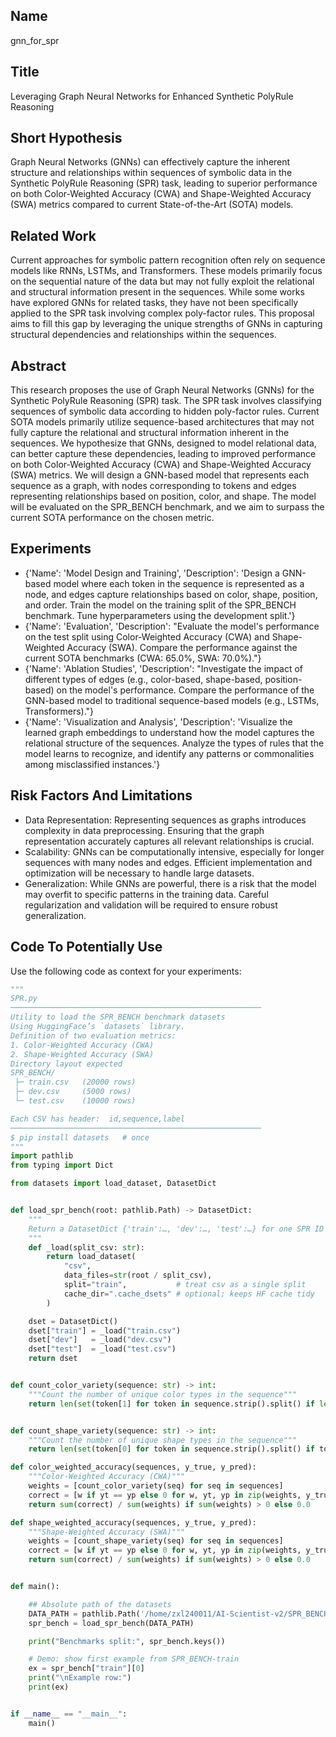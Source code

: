 ## Name

gnn_for_spr

## Title

Leveraging Graph Neural Networks for Enhanced Synthetic PolyRule Reasoning

## Short Hypothesis

Graph Neural Networks (GNNs) can effectively capture the inherent structure and relationships within sequences of symbolic data in the Synthetic PolyRule Reasoning (SPR) task, leading to superior performance on both Color-Weighted Accuracy (CWA) and Shape-Weighted Accuracy (SWA) metrics compared to current State-of-the-Art (SOTA) models.

## Related Work

Current approaches for symbolic pattern recognition often rely on sequence models like RNNs, LSTMs, and Transformers. These models primarily focus on the sequential nature of the data but may not fully exploit the relational and structural information present in the sequences. While some works have explored GNNs for related tasks, they have not been specifically applied to the SPR task involving complex poly-factor rules. This proposal aims to fill this gap by leveraging the unique strengths of GNNs in capturing structural dependencies and relationships within the sequences.

## Abstract

This research proposes the use of Graph Neural Networks (GNNs) for the Synthetic PolyRule Reasoning (SPR) task. The SPR task involves classifying sequences of symbolic data according to hidden poly-factor rules. Current SOTA models primarily utilize sequence-based architectures that may not fully capture the relational and structural information inherent in the sequences. We hypothesize that GNNs, designed to model relational data, can better capture these dependencies, leading to improved performance on both Color-Weighted Accuracy (CWA) and Shape-Weighted Accuracy (SWA) metrics. We will design a GNN-based model that represents each sequence as a graph, with nodes corresponding to tokens and edges representing relationships based on position, color, and shape. The model will be evaluated on the SPR_BENCH benchmark, and we aim to surpass the current SOTA performance on the chosen metric.

## Experiments

- {'Name': 'Model Design and Training', 'Description': 'Design a GNN-based model where each token in the sequence is represented as a node, and edges capture relationships based on color, shape, position, and order. Train the model on the training split of the SPR_BENCH benchmark. Tune hyperparameters using the development split.'}
- {'Name': 'Evaluation', 'Description': "Evaluate the model's performance on the test split using Color-Weighted Accuracy (CWA) and Shape-Weighted Accuracy (SWA). Compare the performance against the current SOTA benchmarks (CWA: 65.0%, SWA: 70.0%)."}
- {'Name': 'Ablation Studies', 'Description': "Investigate the impact of different types of edges (e.g., color-based, shape-based, position-based) on the model's performance. Compare the performance of the GNN-based model to traditional sequence-based models (e.g., LSTMs, Transformers)."}
- {'Name': 'Visualization and Analysis', 'Description': 'Visualize the learned graph embeddings to understand how the model captures the relational structure of the sequences. Analyze the types of rules that the model learns to recognize, and identify any patterns or commonalities among misclassified instances.'}

## Risk Factors And Limitations

- Data Representation: Representing sequences as graphs introduces complexity in data preprocessing. Ensuring that the graph representation accurately captures all relevant relationships is crucial.
- Scalability: GNNs can be computationally intensive, especially for longer sequences with many nodes and edges. Efficient implementation and optimization will be necessary to handle large datasets.
- Generalization: While GNNs are powerful, there is a risk that the model may overfit to specific patterns in the training data. Careful regularization and validation will be required to ensure robust generalization.

## Code To Potentially Use

Use the following code as context for your experiments:

```python
"""
SPR.py
────────────────────────────────────────────────────────
Utility to load the SPR_BENCH benchmark datasets
Using HuggingFace’s `datasets` library.
Definition of two evaluation metrics:
1. Color-Weighted Accuracy (CWA)
2. Shape-Weighted Accuracy (SWA)
Directory layout expected
SPR_BENCH/
 ├─ train.csv   (20000 rows)
 ├─ dev.csv     (5000 rows)
 └─ test.csv    (10000 rows)

Each CSV has header:  id,sequence,label
────────────────────────────────────────────────────────
$ pip install datasets   # once
"""
import pathlib
from typing import Dict

from datasets import load_dataset, DatasetDict                                         # <- no pandas import


def load_spr_bench(root: pathlib.Path) -> DatasetDict:
    """
    Return a DatasetDict {'train':…, 'dev':…, 'test':…} for one SPR ID folder.
    """
    def _load(split_csv: str):
        return load_dataset(
            "csv",
            data_files=str(root / split_csv),
            split="train",           # treat csv as a single split
            cache_dir=".cache_dsets" # optional; keeps HF cache tidy
        )

    dset = DatasetDict()
    dset["train"] = _load("train.csv")
    dset["dev"]   = _load("dev.csv")
    dset["test"]  = _load("test.csv")
    return dset


def count_color_variety(sequence: str) -> int:
    """Count the number of unique color types in the sequence"""
    return len(set(token[1] for token in sequence.strip().split() if len(token) > 1))


def count_shape_variety(sequence: str) -> int:
    """Count the number of unique shape types in the sequence"""
    return len(set(token[0] for token in sequence.strip().split() if token))

def color_weighted_accuracy(sequences, y_true, y_pred):
    """Color-Weighted Accuracy (CWA)"""
    weights = [count_color_variety(seq) for seq in sequences]
    correct = [w if yt == yp else 0 for w, yt, yp in zip(weights, y_true, y_pred)]
    return sum(correct) / sum(weights) if sum(weights) > 0 else 0.0

def shape_weighted_accuracy(sequences, y_true, y_pred):
    """Shape-Weighted Accuracy (SWA)"""
    weights = [count_shape_variety(seq) for seq in sequences]
    correct = [w if yt == yp else 0 for w, yt, yp in zip(weights, y_true, y_pred)]
    return sum(correct) / sum(weights) if sum(weights) > 0 else 0.0


def main():

    ## Absolute path of the datasets
    DATA_PATH = pathlib.Path('/home/zxl240011/AI-Scientist-v2/SPR_BENCH/')
    spr_bench = load_spr_bench(DATA_PATH)

    print("Benchmarks split:", spr_bench.keys())

    # Demo: show first example from SPR_BENCH‑train
    ex = spr_bench["train"][0]
    print("\nExample row:")
    print(ex)          


if __name__ == "__main__":
    main()

```

